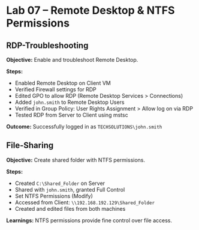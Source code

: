 # Lab 07 – Remote Desktop & NTFS Permissions

## RDP-Troubleshooting
**Objective:** Enable and troubleshoot Remote Desktop.

**Steps:**
- Enabled Remote Desktop on Client VM
- Verified Firewall settings for RDP
- Edited GPO to allow RDP (Remote Desktop Services > Connections)
- Added `john.smith` to Remote Desktop Users
- Verified in Group Policy: User Rights Assignment > Allow log on via RDP
- Tested RDP from Server to Client using mstsc

**Outcome:** Successfully logged in as `TECHSOLUTIONS\john.smith`


## File-Sharing
**Objective:** Create shared folder with NTFS permissions.

**Steps:**
- Created `C:\Shared_Folder` on Server
- Shared with `john.smith`, granted Full Control
- Set NTFS Permissions (Modify)
- Accessed from Client: `\\192.168.192.129\Shared_Folder`
- Created and edited files from both machines

**Learnings:** NTFS permissions provide fine control over file access.

